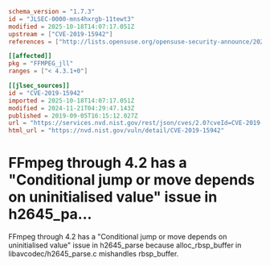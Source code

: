 ```toml
schema_version = "1.7.3"
id = "JLSEC-0000-mns4hxrgb-11tewt3"
modified = 2025-10-18T14:07:17.051Z
upstream = ["CVE-2019-15942"]
references = ["http://lists.opensuse.org/opensuse-security-announce/2020-01/msg00012.html", "https://security.gentoo.org/glsa/202007-58", "https://trac.ffmpeg.org/ticket/8093", "http://lists.opensuse.org/opensuse-security-announce/2020-01/msg00012.html", "https://security.gentoo.org/glsa/202007-58", "https://trac.ffmpeg.org/ticket/8093"]

[[affected]]
pkg = "FFMPEG_jll"
ranges = ["< 4.3.1+0"]

[[jlsec_sources]]
id = "CVE-2019-15942"
imported = 2025-10-18T14:07:17.051Z
modified = 2024-11-21T04:29:47.143Z
published = 2019-09-05T16:15:12.027Z
url = "https://services.nvd.nist.gov/rest/json/cves/2.0?cveId=CVE-2019-15942"
html_url = "https://nvd.nist.gov/vuln/detail/CVE-2019-15942"
```

# FFmpeg through 4.2 has a "Conditional jump or move depends on uninitialised value" issue in h2645_pa...

FFmpeg through 4.2 has a "Conditional jump or move depends on uninitialised value" issue in h2645_parse because alloc_rbsp_buffer in libavcodec/h2645_parse.c mishandles rbsp_buffer.

